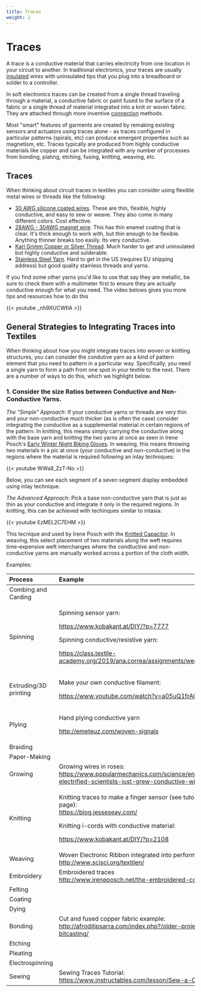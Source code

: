 ```yaml
---
title: Traces
weight: 2
---
```



# Traces

A trace is a conductive material that carries electricity from one location in your circuit to another. In traditional electronics, your traces are usually [insulated](insulation.md) wires with uninsulated tips that you plug into a breadboard or solder to a controller. 

In soft electronics traces can be created from a single thread traveling through a material, a conductive fabric or paint fused to the surface of a fabric or a single thread of material integrated into a knit or woven fabric. They are attached through more inventive [connection](connections.md) methods. 

Most "smart" features of garments are created by remaking existing sensors and actuators using traces alone - as traces configured in particular patterns \(spirals, etc\) can produce emergent properties such as magnetism, etc. Traces typically are produced from highly conductive materials like copper and can be integrated with any number of processes from bonding, plating, etching, fusing, knitting, weaving, etc. 


## Traces
When thinking about circuit traces in textiles you can consider using flexible metal wires or threads like the following: 
- [30 AWG silicone coated wires](https://www.amazon.com/BNTECHGO-Silicone-Flexible-Resistant-Insulation/dp/B01M70EDCW/ref=sr_1_12?crid=1R6D4MFI6V116&keywords=32+awg+silicone+wire&qid=1664763990&qu=eyJxc2MiOiIyLjk0IiwicXNhIjoiMi41MiIsInFzcCI6IjIuMTQifQ%3D%3D&s=industrial&sprefix=32+awg+silicone+wir%2Cindustrial%2C109&sr=1-12). These are thin, flexible, highly conductive, and easy to sew or weave. They also come in many different colors. Cost effective.
- [28AWG - 30AWG magnet wire](https://www.amazon.com/Magnet-Enameled-Copper-Winding-Crafts/dp/B019GQ5FBM). This has thin enamel coating that is clear. It's thick enough to work with, but thin enough to be flexible. Anything thinner breaks too easily. Its very conductive. 
- [Karl Grimm Copper or Silver Thread](http://karl-grimm.de/). Much harder to get and uninsulated but highly conductive and solderable. 
- [Stainless Steel Yarn](https://www.bart-francis.be/en/etextile-high-technology-yarn-and-co/e-textile-metal-sewing-embroidery-special-7-5nm-2ply-33gram-240mt/a-5829-128). Hard to get in the US (requires EU shipping address) but good quality stainless threads and yarns. 

If you find some other yarns you'd like to use that say they are metallic, be sure to check them with a multimeter first to ensure they are actually conductive enough for what you need. The video belows gives you more tips and resources how to do this 

{{< youtube _nh9XUCWfiA >}}


## General Strategies to Integrating Traces into Textiles
When thinking about how you might integrate traces into woven or knitting structures, you can consider the condutive yarn as a kind of pattern element that you need to pattern in a particular way. Specifically, you need a single yarn to form a path from one spot in your textile to the next. There are a number of ways to do this, which we highlight below.

### 1. Consider the size Ratios between Conductive and Non-Conductive Yarns.

*The "Simple" Approach*: If your conductive yarns or threads are very thin and your non-conductive much thicker (as is often the case) consider integrating the conductive as a supplemental material in certain regions of the pattern. In knitting, this means simply carrying the conductive along with the base yarn and knitting the two yarns at once as seen in Irene Posch's [Early Winter Night Biking Gloves](http://www.ireneposch.net/early-winter-night-biking-gloves/). In weaving, this means throwing two materials in a pic at once (your conductive and non-conductive) in the regions where the material is required following an inlay techniques:

{{< youtube WWa8_ZzT-No >}}


Below, you can see each segment of a seven segment display embedded using inlay technique. 


*The Advanced Approach*: Pick a base non-conductive yarn that is just as thin as your conductive and integrate it only in the required regions. In knitting, this can be achieved with techinques similar to intasia:

{{< youtube EzMEL2C7EHM >}}

 This tecnique and used by Irene Posch with the [Knitted Capacitor](https://etextile-summercamp.org/swatch-exchange/knitted-capacitor/). In weaving, this select placement of two materials along the weft requires time-expensive weft interchanges where the condtuctive and non-conductive yarns are manually worked across a portion of the cloth width.







Examples: 

<table>
  <thead>
    <tr>
      <th style="text-align:left">Process</th>
      <th style="text-align:left">Example</th>
    </tr>
  </thead>
  <tbody>
    <tr>
      <td style="text-align:left">Combing and Carding</td>
      <td style="text-align:left"></td>
    </tr>
    <tr>
      <td style="text-align:left">Spinning</td>
      <td style="text-align:left">
        <p>Spinning sensor yarn:</p>
        <p><a href="https://www.kobakant.at/DIY/?p=7777">https://www.kobakant.at/DIY/?p=7777</a>
        </p>
        <p></p>
        <p>Spinning conductive/resistive yarn:</p>
        <p><a href="https://class.textile-academy.org/2019/ana.correa/assignments/week08/">https://class.textile-academy.org/2019/ana.correa/assignments/week08/</a>
        </p>
      </td>
    </tr>
    <tr>
      <td style="text-align:left">Extruding/3D printing</td>
      <td style="text-align:left">
        <p>Make your own conductive filament:</p>
        <p><a href="https://www.youtube.com/watch?v=a05uQ1frAOY">https://www.youtube.com/watch?v=a05uQ1frAOY</a>
        </p>
      </td>
    </tr>
    <tr>
      <td style="text-align:left">Plying</td>
      <td style="text-align:left">
        <p>Hand plying conductive yarn</p>
        <p><a href="http://emeteuz.com/woven-signals">http://emeteuz.com/woven-signals</a>
        </p>
      </td>
    </tr>
    <tr>
      <td style="text-align:left">Braiding</td>
      <td style="text-align:left"></td>
    </tr>
    <tr>
      <td style="text-align:left">Paper-Making</td>
      <td style="text-align:left"></td>
    </tr>
    <tr>
      <td style="text-align:left">Growing</td>
      <td style="text-align:left">Growing wires in roses: <a href="https://www.popularmechanics.com/science/energy/a18274/plants-electrified-scientists-just-grew-conductive-wires-inside-roses/">https://www.popularmechanics.com/science/energy/a18274/plants-electrified-scientists-just-grew-conductive-wires-inside-roses/</a>
      </td>
    </tr>
    <tr>
      <td style="text-align:left">Knitting</td>
      <td style="text-align:left">
        <p>Knitting traces to make a finger sensor (see tutorial slides at end of
          page):
          <br /><a href="https://blog.jesseseay.com/">https://blog.jesseseay.com/</a>
        </p>
        <p></p>
        <p>Knitting i-cords with conductive material:</p>
        <p><a href="https://www.kobakant.at/DIY/?p=2108">https://www.kobakant.at/DIY/?p=2108</a>
        </p>
      </td>
    </tr>
    <tr>
      <td style="text-align:left">Weaving</td>
      <td style="text-align:left">Woven Electronic Ribbon integrated into performance garments:
        <br /><a href="http://www.scisci.org/textilen/">http://www.scisci.org/textilen/</a>
      </td>
    </tr>
    <tr>
      <td style="text-align:left">Embroidery</td>
      <td style="text-align:left">Embroidered traces
        <br /><a href="http://www.ireneposch.net/the-embroidered-computer/">http://www.ireneposch.net/the-embroidered-computer/</a>
      </td>
    </tr>
    <tr>
      <td style="text-align:left">Felting</td>
      <td style="text-align:left"></td>
    </tr>
    <tr>
      <td style="text-align:left">Coating</td>
      <td style="text-align:left"></td>
    </tr>
    <tr>
      <td style="text-align:left">Dying</td>
      <td style="text-align:left"></td>
    </tr>
    <tr>
      <td style="text-align:left">Bonding</td>
      <td style="text-align:left">Cut and fused copper fabric example:
        <br /><a href="http://afroditipsarra.com/index.php?/older-projects/cosmic-bitcasting/">http://afroditipsarra.com/index.php?/older-projects/cosmic-bitcasting/</a>
      </td>
    </tr>
    <tr>
      <td style="text-align:left">Etching</td>
      <td style="text-align:left"></td>
    </tr>
    <tr>
      <td style="text-align:left">Pleating</td>
      <td style="text-align:left"></td>
    </tr>
    <tr>
      <td style="text-align:left">Electrospinning</td>
      <td style="text-align:left"></td>
    </tr>
    <tr>
      <td style="text-align:left">Sewing</td>
      <td style="text-align:left">Sewing Traces Tutorial:
        <br /><a href="https://www.instructables.com/lesson/Sew-a-Circuit/">https://www.instructables.com/lesson/Sew-a-Circuit/</a>
      </td>
    </tr>
  </tbody>
</table>



